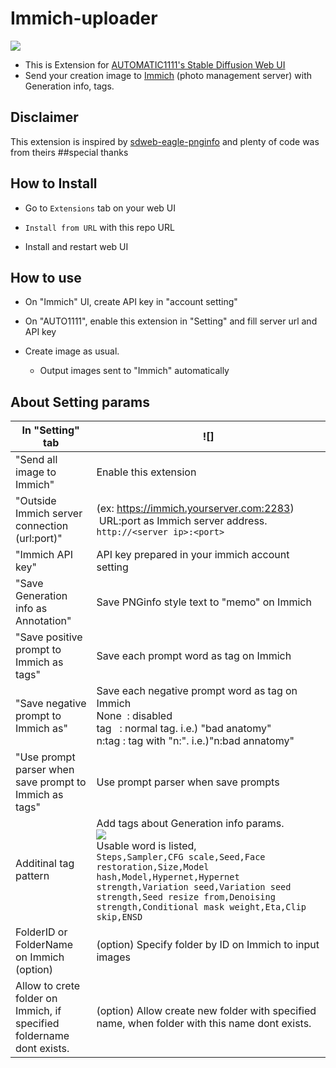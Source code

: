 # Immich-uploader

![](misc/sss_top.png)

- This is Extension for [AUTOMATIC1111's Stable Diffusion Web UI](https://github.com/AUTOMATIC1111/stable-diffusion-webui)
- Send your creation image to [Immich](https://immich.app/) (photo management server) with Generation info, tags.

## Disclaimer

This extension is inspired by [sdweb-eagle-pnginfo](https://github.com/kumahawk/sdweb-eagle-pnginfo) and
plenty of code was from theirs ##special thanks

## How to Install

- Go to `Extensions` tab on your web UI

- `Install from URL` with this repo URL

- Install and restart web UI

## How to use

- On "Immich" UI, create API key in "account setting"

- On "AUTO1111", enable this extension in "Setting" and fill server url and API key

- Create image as usual.
  
   - Output images sent to "Immich" automatically

## About Setting params

| In "Setting" tab                                                     | ![]                                                                                                                                                                                                                                                                                                       |
| -------------------------------------------------------------------- | ------------------------------------------------------------------------------------------------------------------------------------------------------------------------------------------------------------------------------------------------------------------------------------------------------------------------- |
| "Send all image to Immich"                                           | Enable this extension                                                                                                                                                                                                                                                                                                     |
| "Outside Immich server connection (url:port)"                        | (ex: https://immich.yourserver.com:2283)<br/> URL:port as Immich server address.<br/>```http://<server ip>:<port>```                                                                                                                                                                                                              |
| "Immich API key"                                                     | API key prepared in your immich account setting                                                                                                                                                                                                                                                                            |
| "Save Generation info as Annotation"                                 | Save PNGinfo style text to "memo" on Immich                                                                                                                                                                                                                                                                                |
| "Save positive prompt to Immich as tags"                             | Save each prompt word as tag on Immich                                                                                                                                                                                                                                                                                     |
| "Save negative prompt to Immich as"                                  | Save each negative prompt word as tag on Immich<br/>None  : disabled<br/>tag   : normal tag. i.e.) "bad anatomy"<br/>n:tag : tag with "n:". i.e.)"n:bad annatomy"                                                                                                                                                          |
| "Use prompt parser when save prompt to Immich as tags"               | Use prompt parser when save prompts                                                                                                                                                                                                                                                                                       |
| Additinal tag pattern                                                | Add tags about Generation info params.<br/>![](misc/sss10.png)<br />Usable word is listed,<br/>```Steps,Sampler,CFG scale,Seed,Face restoration,Size,Model hash,Model,Hypernet,Hypernet strength,Variation seed,Variation seed strength,Seed resize from,Denoising strength,Conditional mask weight,Eta,Clip skip,ENSD``` |
| FolderID or FolderName on Immich (option)                            | (option) Specify folder by ID on Immich to input images                                                                                                                                                                                                                                                                    |
| Allow to crete folder on Immich, if specified foldername dont exists.| (option) Allow create new folder with specified name, when folder with this name dont exists.                                                                                                                                                                                                                             |
